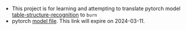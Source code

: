 - This project is for learning and attempting to translate pytorch model [table-structure-recognition](https://modelscope.cn/models/iic/cv_resnet-transformer_table-structure-recognition_lore/summary) to `burn`
- pytorch [model file](https://filebin.net/qt9zpzswr79n3iac/cv_resnet-transformer_table-structure-recognition_lore.pt). This link will expire on 2024-03-11.
